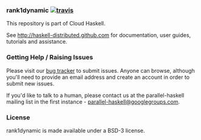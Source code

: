 ### rank1dynamic [![travis](https://secure.travis-ci.org/haskell-distributed/rank1dynamic.png)](http://travis-ci.org/haskell-distributed/rank1dynamic)


This repository is part of Cloud Haskell.

See http://haskell-distributed.github.com for documentation, user guides,
tutorials and assistance.

### Getting Help / Raising Issues

Please visit our [bug tracker](http://cloud-haskell.atlassian.net) to submit
issues. Anyone can browse, although you'll need to provide an email address
and create an account in order to submit new issues.

If you'd like to talk to a human, please contact us at the parallel-haskell
mailing list in the first instance - parallel-haskell@googlegroups.com.

### License

rank1dynamic is made available under a BSD-3 license.
